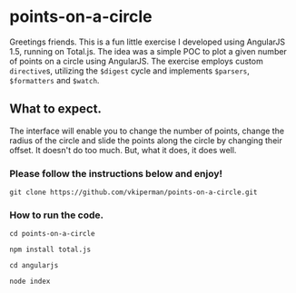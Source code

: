 # points-on-a-circle

Greetings friends.  This is a fun little exercise I developed using AngularJS 1.5, running on Total.js.  The idea was a simple POC to plot a given number of points on a circle using AngularJS. The exercise employs custom `directive`s, utilizing the `$digest` cycle and implements `$parsers`, `$formatters` and `$watch`.

## What to expect.

The interface will enable you to change the number of points, change the radius of the circle and slide the points along the circle by changing their offset. It doesn't do too much. But, what it does, it does well.

### Please follow the instructions below and enjoy!

`git clone https://github.com/vkiperman/points-on-a-circle.git`

### How to run the code.

`cd points-on-a-circle`

`npm install total.js`

`cd angularjs`

`node index`
